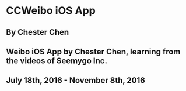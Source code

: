 # CCWeibo iOS App
## By Chester Chen
## Weibo iOS App by Chester Chen, learning from the videos of Seemygo Inc.
## July 18th, 2016 - November 8th, 2016
